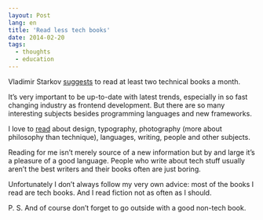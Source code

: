 ```yaml
---
layout: Post
lang: en
title: 'Read less tech books'
date: 2014-02-20
tags:
  - thoughts
  - education
---
```


Vladimir Starkov [suggests](http://vstarkov.com/monthbook/) to read at least two technical books a month.

It’s very important to be up-to-date with latest trends, especially in so fast changing industry as frontend development. But there are so many interesting subjects besides programming languages and new frameworks.

I love to [read](http://bibla.ru/sapegin/read/) about design, typography, photography (more about philosophy than technique), languages, writing, people and other subjects.

Reading for me isn’t merely source of a new information but by and large it’s a pleasure of a good language. People who write about tech stuff usually aren’t the best writers and their books often are just boring.

Unfortunately I don’t always follow my very own advice: most of the books I read are tech books. And I read fiction not as often as I should.

P. S. And of course don’t forget to go outside with a good non-tech book.
